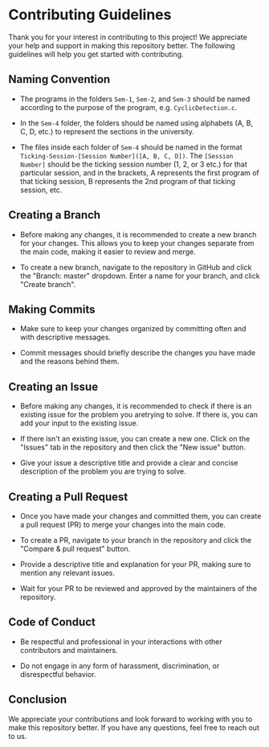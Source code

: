 # Contributing Guidelines

Thank you for your interest in contributing to this project! We appreciate your help and support in making this repository better. The following guidelines will help you get started with contributing.

## Naming Convention

- The programs in the folders `Sem-1`, `Sem-2`, and `Sem-3` should be named according to the purpose of the program, e.g. `CyclicDetection.c`.

- In the `Sem-4` folder, the folders should be named using alphabets (A, B, C, D, etc.) to represent the sections in the university.

- The files inside each folder of `Sem-4` should be named in the format `Ticking-Session-[Session Number]([A, B, C, D])`. The `[Session Number]` should be the ticking session number (1, 2, or 3 etc.) for that particular session, and in the brackets, A represents the first program of that ticking session, B represents the 2nd program of that ticking session, etc.

## Creating a Branch

- Before making any changes, it is recommended to create a new branch for your changes. This allows you to keep your changes separate from the main code, making it easier to review and merge.

- To create a new branch, navigate to the repository in GitHub and click the "Branch: master" dropdown. Enter a name for your branch, and click "Create branch".

## Making Commits

- Make sure to keep your changes organized by committing often and with descriptive messages.

- Commit messages should briefly describe the changes you have made and the reasons behind them.

## Creating an Issue

- Before making any changes, it is recommended to check if there is an existing issue for the problem you aretrying to solve. If there is, you can add your input to the existing issue.

- If there isn't an existing issue, you can create a new one. Click on the "Issues" tab in the repository and then click the "New issue" button.

- Give your issue a descriptive title and provide a clear and concise description of the problem you are trying to solve.

## Creating a Pull Request

- Once you have made your changes and committed them, you can create a pull request (PR) to merge your changes into the main code.

- To create a PR, navigate to your branch in the repository and click the "Compare & pull request" button.

- Provide a descriptive title and explanation for your PR, making sure to mention any relevant issues.

- Wait for your PR to be reviewed and approved by the maintainers of the repository.

## Code of Conduct

- Be respectful and professional in your interactions with other contributors and maintainers.

- Do not engage in any form of harassment, discrimination, or disrespectful behavior.

## Conclusion

We appreciate your contributions and look forward to working with you to make this repository better. If you have any questions, feel free to reach out to us.
